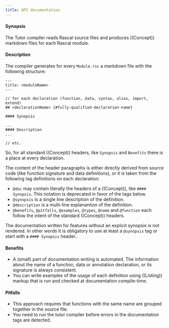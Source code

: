 ```yaml
---
title: API documentation
---
```


#### Synopsis

The Tutor compiler reads Rascal source files and produces ((Concept)) markdown files 
for each Rascal module.

#### Description

The compiler generates for every `Module.rsc` a markdown file with the following structure:

``````
---
title: <moduleName>
---

// for each declaration (function, data, syntax, alias, import, extend)
## <declarationName> {#fully-qualified-declaration-name}

#### Synopsis

...
#### Description
...

// etc.
``````

So, for all standard ((Concept)) headers, like `Synopsis` and `Benefits` there is a place at every declaration.

The content of the header paragraphs is either directly derived from source code (like function signature and data definitions), or it is taken from the following tag definitions on each declaration:
* `@doc` may contain literally the headers of a ((Concept)), like `#### Synopsis`. This notation is deprecated in favor of the tags below.
* `@synopsis` is a single line description of the definition.
* `@description` is a multi-line explanantion of the definition.
* `@benefits`, `@pitfalls`, `@examples`, `@types`, `@name` and `@function` each follow the intent of the standard ((Concept)) headers.

The documentation written for features without an explicit synopsis is not rendered. In other words it is obligatory to use at least a `@synopsis` tag or start with a `#### Synopsis` header..

#### Benefits

* A (small) part of documentation writing is automated. The information about the name of a function, data or annotation declaration, or its signature is always consistent.
* You can write examples of the usage of each definition using ((Listing)) markup that is run and checked at documentation compile-time.

#### Pitfalls 

* This approach requires that functions with the same name are grouped together in the source file. 
* You need to run the tutor compiler before errors in the documentation tags are detected.
